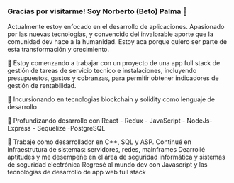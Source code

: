 ### Gracias por visitarme! Soy Norberto (Beto) Palma 👋

Actualmente estoy enfocado en el desarrollo de aplicaciones. Apasionado por las nuevas tecnologías, y convencido del invalorable aporte que la comunidad dev hace a la humanidad. Estoy aca porque quiero ser parte de esta transformación y crecimiento.

🔭 Estoy comenzando a trabajar con un proyecto de una app full stack de gestión de tareas de servicio tecnico e instalaciones, incluyendo presupuestos, gastos y cobranzas, para permitir obtener indicadores de gestión de rentabilidad.

🌱 Incursionando en tecnologias blockchain y solidity como lenguaje de desarrollo

💬 Profundizando desarrollo con React - Redux - JavaScript - NodeJs- Express - Sequelize -PostgreSQL

📄  Trabaje como desarrollador en C++, SQL y ASP.
    Continué en infraestrutura de sistemas: servidores, redes, mainframes
    Dearrollé aptitudes y me desempeñe en el área de seguridad informática y sistemas de seguridad electrónica
    Regresé al mundo dev con Javascript y las tecnologías de desarrollo de app web full stack 
    


<!--
**betopalma/betopalma** is a ✨ _special_ ✨ repository because its `README.md` (this file) appears on your GitHub profile.

Here are some ideas to get you started:

- 🔭 I’m currently working on ...
- 🌱 I’m currently learning ...
- 👯 I’m looking to collaborate on ...
- 🤔 I’m looking for help with ...
- 💬 Ask me about ...
- 📫 How to reach me: ...
- 😄 Pronouns: ...
- ⚡ Fun fact: ...
-->
